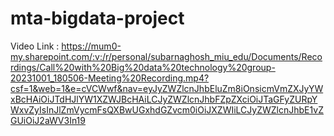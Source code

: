 # mta-bigdata-project

Video Link : https://mum0-my.sharepoint.com/:v:/r/personal/subarnaghosh_miu_edu/Documents/Recordings/Call%20with%20Big%20data%20technology%20group-20231001_180506-Meeting%20Recording.mp4?csf=1&web=1&e=cVCWwf&nav=eyJyZWZlcnJhbEluZm8iOnsicmVmZXJyYWxBcHAiOiJTdHJlYW1XZWJBcHAiLCJyZWZlcnJhbFZpZXciOiJTaGFyZURpYWxvZyIsInJlZmVycmFsQXBwUGxhdGZvcm0iOiJXZWIiLCJyZWZlcnJhbE1vZGUiOiJ2aWV3In19

